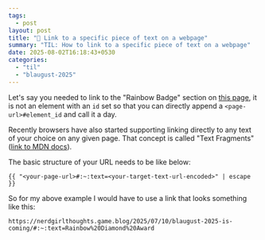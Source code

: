 ```yaml
---
tags:
  - post
layout: post
title: "📝 Link to a specific piece of text on a webpage"
summary: "TIL: How to link to a specific piece of text on a webpage"
date: 2025-08-02T16:18:43+0530
categories:
  - "til"
  - "blaugust-2025"
---
```


Let's say you needed to link to the "Rainbow Badge" section on [this page](https://nerdgirlthoughts.game.blog/2025/07/10/blaugust-2025-is-coming/), it is not an element with an `id` set so that you can directly append a `<page-url>#element_id` and call it a day.

Recently browsers have also started supporting linking directly to any text of your choice on any given page. That concept is called "Text Fragments" ([link to MDN docs](https://developer.mozilla.org/en-US/docs/Web/URI/Reference/Fragment/Text_fragments)).

The basic structure of your URL needs to be like below:

```text
{{ "<your-page-url>#:~:text=<your-target-text-url-encoded>" | escape }}
```

So for my above example I would have to use a link that looks something like this:

```text
https://nerdgirlthoughts.game.blog/2025/07/10/blaugust-2025-is-coming/#:~:text=Rainbow%20Diamond%20Award
```
